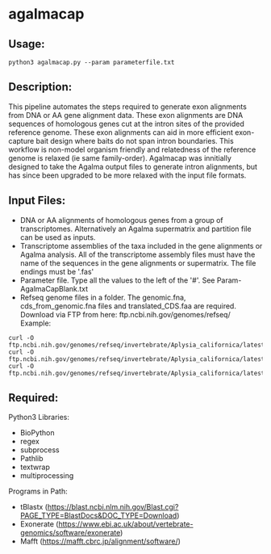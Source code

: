 # agalmacap


## Usage:
```
python3 agalmacap.py --param parameterfile.txt
```

## Description:
This pipeline automates the steps required to generate exon alignments from DNA or AA gene alignment data. These exon alignments are DNA sequences of homologous genes cut at the intron sites of the provided reference genome. These exon alignments can aid in more efficient exon-capture bait design where baits do not span intron boundaries. This workflow is non-model organism friendly and relatedness of the reference genome is relaxed (ie same family-order). Agalmacap was innitially designed to take the Agalma output files to generate intron alignments, but has since been upgraded to be more relaxed with the input file formats. 


## Input Files:

+ DNA or AA alignments of homologous genes from a group of transcriptomes. Alternatively an Agalma supermatrix and partition file can be used as inputs. 
+ Transcriptome assemblies of the taxa included in the gene alignments or Agalma analysis. All of the transcriptome assembly files must have the name of the sequences in the gene alignments or supermatrix. The file endings must be '.fas'
+ Parameter file. Type all the values to the left of the '#'. See Param-AgalmaCapBlank.txt 
+ Refseq genome files in a folder. The genomic.fna, cds_from_genomic.fna files and translated_CDS.faa are required. Download via FTP from here: ftp.ncbi.nih.gov/genomes/refseq/ Example:
```
curl -O ftp.ncbi.nih.gov/genomes/refseq/invertebrate/Aplysia_californica/latest_assembly_versions/GCF_000002075.1_AplCal3.0/GCF_000002075.1_AplCal3.0_cds_from_genomic.fna.gz
curl -O ftp.ncbi.nih.gov/genomes/refseq/invertebrate/Aplysia_californica/latest_assembly_versions/GCF_000002075.1_AplCal3.0/GCF_000002075.1_AplCal3.0_genomic.fna.gz
curl -O ftp.ncbi.nih.gov/genomes/refseq/invertebrate/Aplysia_californica/latest_assembly_versions/GCF_000002075.1_AplCal3.0/GCF_000002075.1_AplCal3.0_translated_cds.faa.gz
```

## Required:
Python3 Libraries:

+ BioPython
+ regex
+ subprocess
+ Pathlib
+ textwrap
+ multiprocessing

Programs in Path:
+ tBlastx (https://blast.ncbi.nlm.nih.gov/Blast.cgi?PAGE_TYPE=BlastDocs&DOC_TYPE=Download)
+ Exonerate (https://www.ebi.ac.uk/about/vertebrate-genomics/software/exonerate)
+ Mafft (https://mafft.cbrc.jp/alignment/software/)
